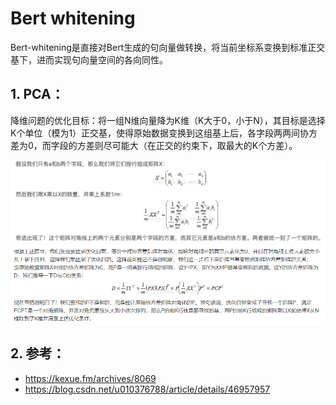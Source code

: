 # Bert whitening

Bert-whitening是直接对Bert生成的句向量做转换，将当前坐标系变换到标准正交基下，进而实现句向量空间的各向同性。

## 1. PCA：
降维问题的优化目标：将一组N维向量降为K维（K大于0，小于N），其目标是选择K个单位（模为1）正交基，使得原始数据变换到这组基上后，各字段两两间协方差为0，而字段的方差则尽可能大（在正交的约束下，取最大的K个方差）。

![simi3](../../images/simi3.png)
![simi4](../../images/simi4.png)

## 2. 参考：

- https://kexue.fm/archives/8069
- https://blog.csdn.net/u010376788/article/details/46957957